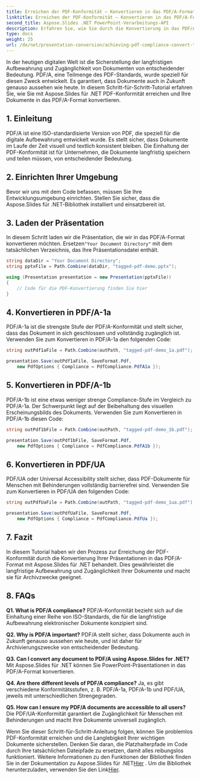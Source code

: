 ```yaml
---
title: Erreichen der PDF-Konformität – Konvertieren in das PDF/A-Format
linktitle: Erreichen der PDF-Konformität – Konvertieren in das PDF/A-Format
second_title: Aspose.Slides .NET PowerPoint-Verarbeitungs-API
description: Erfahren Sie, wie Sie durch die Konvertierung in das PDF/A-Format mit Aspose.Slides für .NET PDF-Konformität erreichen. Stellen Sie die Langlebigkeit und Zugänglichkeit von Dokumenten sicher.
type: docs
weight: 25
url: /de/net/presentation-conversion/achieving-pdf-compliance-convert-to-pdf-a-format/
---
```


In der heutigen digitalen Welt ist die Sicherstellung der langfristigen Aufbewahrung und Zugänglichkeit von Dokumenten von entscheidender Bedeutung. PDF/A, eine Teilmenge des PDF-Standards, wurde speziell für diesen Zweck entwickelt. Es garantiert, dass Dokumente auch in Zukunft genauso aussehen wie heute. In diesem Schritt-für-Schritt-Tutorial erfahren Sie, wie Sie mit Aspose.Slides für .NET PDF-Konformität erreichen und Ihre Dokumente in das PDF/A-Format konvertieren.

## 1. Einleitung

PDF/A ist eine ISO-standardisierte Version von PDF, die speziell für die digitale Aufbewahrung entwickelt wurde. Es stellt sicher, dass Dokumente im Laufe der Zeit visuell und textlich konsistent bleiben. Die Einhaltung der PDF-Konformität ist für Unternehmen, die Dokumente langfristig speichern und teilen müssen, von entscheidender Bedeutung.

## 2. Einrichten Ihrer Umgebung

Bevor wir uns mit dem Code befassen, müssen Sie Ihre Entwicklungsumgebung einrichten. Stellen Sie sicher, dass die Aspose.Slides für .NET-Bibliothek installiert und einsatzbereit ist.

## 3. Laden der Präsentation

 In diesem Schritt laden wir die Präsentation, die wir in das PDF/A-Format konvertieren möchten. Ersetzen`"Your Document Directory"` mit dem tatsächlichen Verzeichnis, das Ihre Präsentationsdatei enthält.

```csharp
string dataDir = "Your Document Directory";
string pptxFile = Path.Combine(dataDir, "tagged-pdf-demo.pptx");

using (Presentation presentation = new Presentation(pptxFile))
{
    // Code für die PDF-Konvertierung finden Sie hier
}
```

## 4. Konvertieren in PDF/A-1a

PDF/A-1a ist die strengste Stufe der PDF/A-Konformität und stellt sicher, dass das Dokument in sich geschlossen und vollständig zugänglich ist. Verwenden Sie zum Konvertieren in PDF/A-1a den folgenden Code:

```csharp
string outPdf1aFile = Path.Combine(outPath, "tagged-pdf-demo_1a.pdf");

presentation.Save(outPdf1aFile, SaveFormat.Pdf,
    new PdfOptions { Compliance = PdfCompliance.PdfA1a });
```

## 5. Konvertieren in PDF/A-1b

PDF/A-1b ist eine etwas weniger strenge Compliance-Stufe im Vergleich zu PDF/A-1a. Der Schwerpunkt liegt auf der Beibehaltung des visuellen Erscheinungsbilds des Dokuments. Verwenden Sie zum Konvertieren in PDF/A-1b diesen Code:

```csharp
string outPdf1bFile = Path.Combine(outPath, "tagged-pdf-demo_1b.pdf");

presentation.Save(outPdf1bFile, SaveFormat.Pdf,
    new PdfOptions { Compliance = PdfCompliance.PdfA1b });
```

## 6. Konvertieren in PDF/UA

PDF/UA oder Universal Accessibility stellt sicher, dass PDF-Dokumente für Menschen mit Behinderungen vollständig barrierefrei sind. Verwenden Sie zum Konvertieren in PDF/UA den folgenden Code:

```csharp
string outPdfUaFile = Path.Combine(outPath, "tagged-pdf-demo_1ua.pdf");

presentation.Save(outPdfUaFile, SaveFormat.Pdf,
    new PdfOptions { Compliance = PdfCompliance.PdfUa });
```

## 7. Fazit

In diesem Tutorial haben wir den Prozess zur Erreichung der PDF-Konformität durch die Konvertierung Ihrer Präsentationen in das PDF/A-Format mit Aspose.Slides für .NET behandelt. Dies gewährleistet die langfristige Aufbewahrung und Zugänglichkeit Ihrer Dokumente und macht sie für Archivzwecke geeignet.

## 8. FAQs

**Q1. What is PDF/A compliance?**
PDF/A-Konformität bezieht sich auf die Einhaltung einer Reihe von ISO-Standards, die für die langfristige Aufbewahrung elektronischer Dokumente konzipiert sind.

**Q2. Why is PDF/A important?**
PDF/A stellt sicher, dass Dokumente auch in Zukunft genauso aussehen wie heute, und ist daher für Archivierungszwecke von entscheidender Bedeutung.

**Q3. Can I convert any document to PDF/A using Aspose.Slides for .NET?**
Mit Aspose.Slides für .NET können Sie PowerPoint-Präsentationen in das PDF/A-Format konvertieren.

**Q4. Are there different levels of PDF/A compliance?**
Ja, es gibt verschiedene Konformitätsstufen, z. B. PDF/A-1a, PDF/A-1b und PDF/UA, jeweils mit unterschiedlichen Strengegraden.

**Q5. How can I ensure my PDF/A documents are accessible to all users?**
Die PDF/UA-Konformität garantiert die Zugänglichkeit für Menschen mit Behinderungen und macht Ihre Dokumente universell zugänglich.

 Wenn Sie dieser Schritt-für-Schritt-Anleitung folgen, können Sie problemlos PDF-Konformität erreichen und die Langlebigkeit Ihrer wichtigen Dokumente sicherstellen. Denken Sie daran, die Platzhalterpfade im Code durch Ihre tatsächlichen Dateipfade zu ersetzen, damit alles reibungslos funktioniert. Weitere Informationen zu den Funktionen der Bibliothek finden Sie in der Dokumentation zu Aspose.Slides für .NET[Hier](https://reference.aspose.com/slides/net/) . Um die Bibliothek herunterzuladen, verwenden Sie den Link[Hier](https://releases.aspose.com/slides/net/).